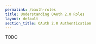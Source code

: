 ```yaml
---
permalink: /oauth-roles
title: Understanding OAuth 2.0 Roles
layout: default
section_title: OAuth 2.0 Authentication
---
```


TODO